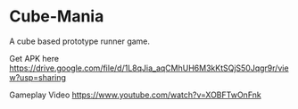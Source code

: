 # Cube-Mania

A cube based prototype runner game.

Get APK here
https://drive.google.com/file/d/1L8qJia_aqCMhUH6M3kKtSQjS50Jqgr9r/view?usp=sharing

Gameplay Video
https://www.youtube.com/watch?v=XOBFTwOnFnk
